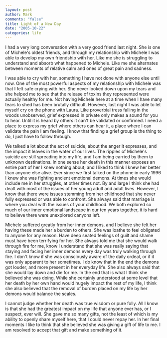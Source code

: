 ```yaml
--- 
layout: post
author: Mark
comments: "false"
title: Light of a New Day
date: "2005-10-22"
categories: life
---
```

I had a very long conversation with a very good friend last night. She is one of Michele's oldest friends, and through my relationship with Michele I was able to develop my own friendship with her. Like me she is struggling to understand and absorb what happened to Michele. Like me she alternates between moments of relative calm and ones of great pain and sadness.

I was able to cry with her, something I have not done with anyone else until now. One of the most powerful aspects of my relationship with Michele was that I felt safe crying with her. She never looked down upon my tears and she helped me to see that the release of toxins they represented were actually healthy for me. Not having Michele here at a time when I have many tears to shed has been brutally difficult. However, last night I was able to let myself cry on the phone with Laura. Like proverbial tress falling in the woods unobserved, grief expressed in private only makes a sound for you to hear. Until it is heard by others it can't be validated or confirmed. I need a place to express my grief where others can hear it, a place where I can validate the pain I am feeling. I know that finding a grief group is the thing to do, I just have to follow through.

We talked a lot about the act of suicide, about the anger it expresses, and the impact it leaves in the water of our lives. The ripples of Michele's suicide are still spreading into my life, and I am being carried by them to unknown destinations. In one sense her death in this manner exposes an entire part of her I knew nothing about; and I liked to think I knew her better than anyone else alive. Ever since we first talked on the phone in early 1996 I knew she was fighting ancient emotional demons. At times she would include me in her struggles, at other times not. By and large I think she had dealt with most of the issues of her young adult and adult lives. However, I know that there were issues stemming from her childhood that she never fully expressed or was able to confront. She always said that marriage is where you deal with the issues of your childhood. We both explored so much of our inner emotional landscape in our ten years together, it is hard to believe there were unexplored canyons left.

Michele suffered greatly from her inner demons, and I believe she felt her having these made her a burden to others. She was loathe to feel obligated to anyone for any reason. Have deep seated feelings of guilt and shame must have been terrifying for her. She always told me that she would walk through fire for me, know I understand that she was really saying that staying and facing her inner demons every day was truly walking through fire. I don't know if she was consciously aware of the daily ordeal, or if it was only apparent to her sometimes. I do know that in the end the demons got louder, and more present in her everyday life. She also always said that she would lay down and die for me. In the end that is what I think she believed she was doing. While she certainly understood at some level that her death by her own hand would hugely impact the rest of my life, I think she also believed that the removal of burden placed on my life by her demons would balance the scales.

I cannot judge whether her death was true wisdom or pure folly. All I know is that she had the greatest impact on my life that anyone ever has, or I suspect, ever will. She gave me so many gifts, not the least of which is my ability to openly share myself here, that I could never repay her. In her final moments I like to think that she believed she was giving a gift of life to me. I am resolved to accept that gift and make something of it.
